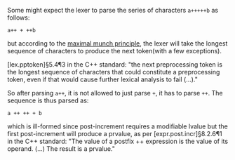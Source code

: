 Some might expect the lexer to parse the series of characters `a+++++b` as follows:

    a++ + ++b

but according to the [maximal munch principle](https://en.wikipedia.org/wiki/Maximal_munch), the lexer will take the longest sequence of characters to produce the next token(with a few exceptions).

[lex.pptoken]§5.4¶3 in the C++ standard:
"the next preprocessing token is the longest sequence of characters that could constitute a preprocessing token, even if that would cause further lexical analysis to fail (...)."

So after parsing `a++`, it is not allowed to just parse `+`, it has to parse `++`. The  sequence is thus parsed as:

    a ++ ++ + b

which is ill-formed since post-increment requires a modifiable lvalue but the first post-increment will produce a prvalue, as per [expr.post.incr]§8.2.6¶1 in the C++ standard:
"The value of a postfix ++ expression is the value of its operand. (...) The result is a prvalue."
